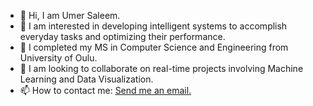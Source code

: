 - 👋 Hi, I am Umer Saleem.
- 👀 I am interested in developing intelligent systems to accomplish everyday tasks and optimizing their performance. 
- 🌱 I completed my MS in Computer Science and Engineering from University of Oulu.
- 💞️ I am looking to collaborate on real-time projects involving Machine Learning and Data Visualization.
- 📫 How to contact me: <a href = "mailto: umersaleem64200@hotmail.com">Send me an email.</a>

<!---
umer-saleem/umer-saleem is a ✨ special ✨ repository because its `README.md` (this file) appears on your GitHub profile.
You can click the Preview link to take a look at your changes.
--->
